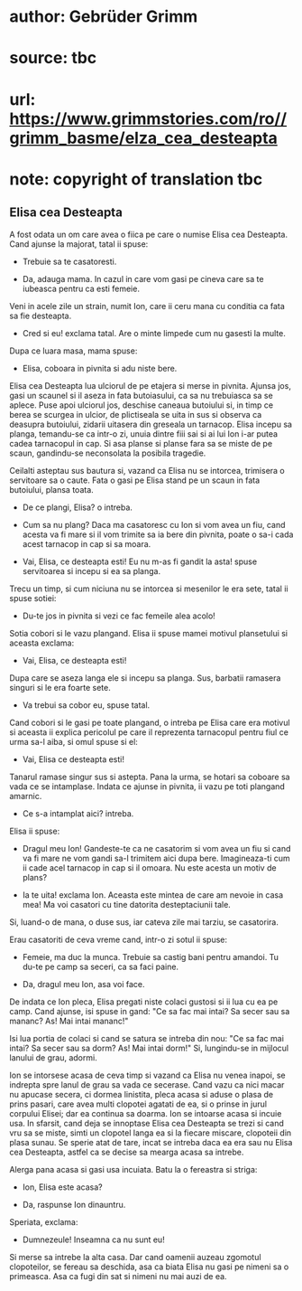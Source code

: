 # author: Gebrüder Grimm
# source: tbc
# url: https://www.grimmstories.com/ro//grimm_basme/elza_cea_desteapta
# note: copyright of translation tbc

## Elisa cea Desteapta 

A fost odata un om care avea o fiica pe care o numise Elisa cea
Desteapta. Cand ajunse la majorat, tatal ii spuse:

- Trebuie sa te casatoresti.

- Da, adauga mama. In cazul in care vom gasi pe cineva care sa te
iubeasca pentru ca esti femeie.

Veni in acele zile un strain, numit Ion, care ii ceru mana cu conditia
ca fata sa fie desteapta.

- Cred si eu! exclama tatal. Are o minte limpede cum nu gasesti la
multe.

Dupa ce luara masa, mama spuse:

- Elisa, coboara in pivnita si adu niste bere.

Elisa cea Desteapta lua ulciorul de pe etajera si merse in pivnita.
Ajunsa jos, gasi un scaunel si il aseza in fata butoiasului, ca sa nu
trebuiasca sa se aplece. Puse apoi ulciorul jos, deschise caneaua
butoiului si, in timp ce berea se scurgea in ulcior, de plictiseala se
uita in sus si observa ca deasupra butoiului, zidarii uitasera din
greseala un tarnacop. Elisa incepu sa planga, temandu-se ca intr-o zi,
unuia dintre fiii sai si ai lui Ion i-ar putea cadea tarnacopul in cap.
Si asa planse si planse fara sa se miste de pe scaun, gandindu-se
neconsolata la posibila tragedie.

Ceilalti asteptau sus bautura si, vazand ca Elisa nu se intorcea,
trimisera o servitoare sa o caute. Fata o gasi pe Elisa stand pe un
scaun in fata butoiului, plansa toata.

- De ce plangi, Elisa? o intreba.

- Cum sa nu plang? Daca ma casatoresc cu Ion si vom avea un fiu, cand
acesta va fi mare si il vom trimite sa ia bere din pivnita, poate o sa-i
cada acest tarnacop in cap si sa moara.

- Vai, Elisa, ce desteapta esti! Eu nu m-as fi gandit la asta! spuse
servitoarea si incepu si ea sa planga.

Trecu un timp, si cum niciuna nu se intorcea si mesenilor le era sete,
tatal ii spuse sotiei:

- Du-te jos in pivnita si vezi ce fac femeile alea acolo!

Sotia cobori si le vazu plangand. Elisa ii spuse mamei motivul
plansetului si aceasta exclama:

- Vai, Elisa, ce desteapta esti!

Dupa care se aseza langa ele si incepu sa planga. Sus, barbatii ramasera
singuri si le era foarte sete.

- Va trebui sa cobor eu, spuse tatal.

Cand cobori si le gasi pe toate plangand, o intreba pe Elisa care era
motivul si aceasta ii explica pericolul pe care il reprezenta tarnacopul
pentru fiul ce urma sa-l aiba, si omul spuse si el:

- Vai, Elisa ce desteapta esti!

Tanarul ramase singur sus si astepta. Pana la urma, se hotari sa coboare
sa vada ce se intamplase. Indata ce ajunse in pivnita, ii vazu pe toti
plangand amarnic.

- Ce s-a intamplat aici? intreba.

Elisa ii spuse:

- Dragul meu Ion! Gandeste-te ca ne casatorim si vom avea un fiu si
cand va fi mare ne vom gandi sa-l trimitem aici dupa bere. Imagineaza-ti
cum ii cade acel tarnacop in cap si il omoara. Nu este acesta un motiv
de plans?

- Ia te uita! exclama Ion. Aceasta este mintea de care am nevoie in
casa mea! Ma voi casatori cu tine datorita desteptaciunii tale.

Si, luand-o de mana, o duse sus, iar cateva zile mai tarziu, se
casatorira.

Erau casatoriti de ceva vreme cand, intr-o zi sotul ii spuse:

- Femeie, ma duc la munca. Trebuie sa castig bani pentru amandoi. Tu
du-te pe camp sa seceri, ca sa faci paine.

- Da, dragul meu Ion, asa voi face.

De indata ce Ion pleca, Elisa pregati niste colaci gustosi si ii lua cu
ea pe camp. Cand ajunse, isi spuse in gand: "Ce sa fac mai intai? Sa
secer sau sa mananc? As! Mai intai mananc!"

Isi lua portia de colaci si cand se satura se intreba din nou: "Ce sa
fac mai intai? Sa secer sau sa dorm? As! Mai intai dorm!" Si,
lungindu-se in mijlocul lanului de grau, adormi.

Ion se intorsese acasa de ceva timp si vazand ca Elisa nu venea inapoi,
se indrepta spre lanul de grau sa vada ce secerase. Cand vazu ca nici
macar nu apucase secera, ci dormea linistita, pleca acasa si aduse o
plasa de prins pasari, care avea multi clopotei agatati de ea, si o
prinse in jurul corpului Elisei; dar ea continua sa doarma. Ion se
intoarse acasa si incuie usa. In sfarsit, cand deja se innoptase Elisa
cea Desteapta se trezi si cand vru sa se miste, simti un clopotel langa
ea si la fiecare miscare, clopoteii din plasa sunau. Se sperie atat de
tare, incat se intreba daca ea era sau nu Elisa cea Desteapta, astfel ca
se decise sa mearga acasa sa intrebe.

Alerga pana acasa si gasi usa incuiata. Batu la o fereastra si striga:

- Ion, Elisa este acasa?

- Da, raspunse Ion dinauntru.

Speriata, exclama:

- Dumnezeule! Inseamna ca nu sunt eu!

Si merse sa intrebe la alta casa. Dar cand oamenii auzeau zgomotul
clopoteilor, se fereau sa deschida, asa ca biata Elisa nu gasi pe nimeni
sa o primeasca. Asa ca fugi din sat si nimeni nu mai auzi de ea.
